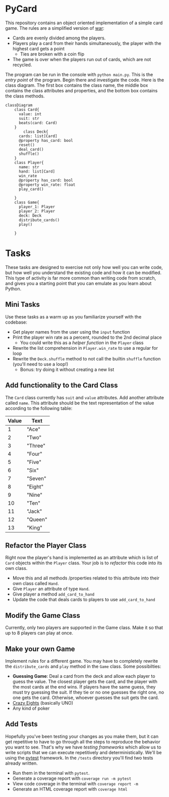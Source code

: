 
# PyCard
This repository contains an object oriented implementation of a simple card game. The rules are a simplified version of [war](https://en.wikipedia.org/wiki/War_(card_game)): 
- Cards are evenly divided among the players.
- Players play a card from their hands simultaneously, the player with the highest card gets a point
    - Ties are broken with a coin flip
- The game is over when the players run out of cards, which are not recycled.

The program can be run in the console with `python main.py`. This is the _entry point_ of the program. Begin there and investigate the code. Here is the class diagram. The first box contains the class name, the middle box contains the class attributes and properties, and the bottom box contains the class methods.

```mermaid
classDiagram
    class Card{
      value: int
      suit: str
      beats(card: Card)
    }
        class Deck{
      cards: list[Card]
      @property has_card: bool
      reset()
      deal_card()
      shuffle()
    }
    class Player{
      name: str
      hand: list[Card]
      win_rate
      @property has_card: bool
      @property win_rate: float
      play_card()

    }
    class Game{
      player_1: Player
      player_2: Player
      deck: Deck
      distribute_cards()
      play()

    }

```


# Tasks
These tasks are designed to exercise not only how well you can write code, but how well you understand the existing code and how it can be modified. This type of activity is far more common than writing code from scratch, and gives you a starting point that you can emulate as you learn about Python.

## Mini Tasks
Use these tasks as a warm up as you familiarize yourself with the codebase:
- Get player names from the user using the `input` function
- Print the player win rate as a percent, rounded to the 2nd decimal place
    - You could write this as a _helper function_ in the `Player` class
- Rewrite the list comprehension in `Player.win_rate` to use a regular for loop
- Rewrite the `Deck.shuffle` method to not call the builtin `shuffle` function (you'll need to use a loop!)
    - Bonus: try doing it without creating a new list


## Add functionality to the Card Class
The `Card` class currently has `suit` and `value` attributes. Add another attribute called `name`. This attribute should be the text representation of the value according to the following table:

| Value | Text     |
|-------|----------|
| 1     | "Ace"    |  
| 2     | "Two"    |      
| 3     | "Three"  |
| 4     | "Four"   |
| 5     | "Five"   |
| 6     | "Six"    |
| 7     | "Seven"  |
| 8     | "Eight"  |
| 9     | "Nine"   |
| 10    | "Ten"    |
| 11    | "Jack"   |
| 12    | "Queen"  |
| 13    | "King"   |

## Refactor the Player Class
Right now the player's hand is implemented as an attribute which is list of `Card` objects within the `Player` class. Your job is to _refactor_ this code into its own class. 
- Move this and all methods /properties related to this attribute into their own class called `Hand`. 
- Give `Player` an attribute of type `Hand`.
- Give player a method `add_card_to_hand`
- Update the code that deals cards to players to use `add_card_to_hand`

## Modify the Game Class
Currently, only two players are supported in the Game class. Make it so that up to 8 players can play at once.

## Make your own Game

Implement rules for a different game. You may have to completely rewrite the `distribute_cards` and `play` method in the `Game` class. Some possibilties:
- **Guessing Game**: Deal a card from the deck and allow each player to guess the value. The closest player gets the card, and the player with the most cards at the end wins. If players have the same guess, they must try guessing the suit. If they tie or no one guesses the right one, no one gets the card. Otherwise, whoever guesses the suit gets the card.
- [Crazy Eights](https://en.wikipedia.org/wiki/Crazy_Eights) (basically UNO)
- Any kind of poker

## Add Tests

Hopefully you've been testing your changes as you make them, but it can get repetitive to have to go through all the steps to reproduce the behavior you want to see. That's why we have _testing frameworks_ which allow us to write scripts that we can execute repetitively and deterministically. We'll be using the [pytest](https://docs.pytest.org/en/7.4.x/getting-started.html) framework. In the `/tests` directory you'll find two tests already written. 

- Run them in the terminal with `pytest`. 
- Generate a coverage report with `coverage run -m pytest`
- View code coverage in the terminal with `coverage report -m`
- Generate an HTML coverage report with `coverage html`





